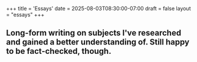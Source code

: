 +++
title = 'Essays'
date = 2025-08-03T08:30:00-07:00
draft = false
layout = "essays"
+++

## Long-form writing on subjects I've researched and gained a better understanding of. Still happy to be fact-checked, though.
